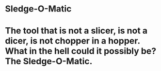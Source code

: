 # Sledge-O-Matic
# The tool that is not a slicer, is not a dicer, is not chopper in a hopper. What in the hell could it possibly be? The Sledge-O-Matic.
